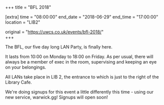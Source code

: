 +++
title = "BFL 2018"

[extra]
time = "08:00:00"
end_date = "2018-06-29"
end_time = "17:00:00"
location = "LIB2"

original = "https://uwcs.co.uk/events/bfl-2018/"    
+++

The BFL, our five day long LAN Party, is finally here.

It lasts from 10:00 on Monday to 18:00 on Friday. As per usual, there will always be a member of exec in the room, supervising and keeping an eye on your belongings.

All LANs take place in LIB 2, the entrance to which is just to the right of the Library Cafe.

We're doing signups for this event a little differently this time - using our new service, warwick.gg\! Signups will open soon\!

